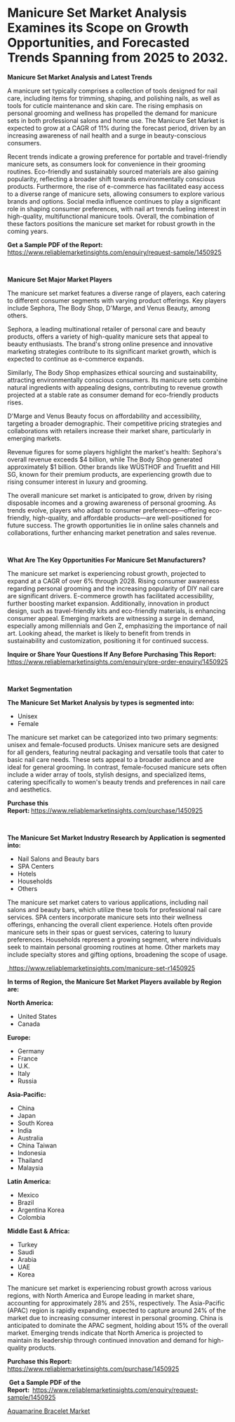 <p><h1>Manicure Set Market Analysis Examines its Scope on Growth Opportunities, and Forecasted Trends Spanning from 2025 to 2032.</h1></p><p><strong>Manicure Set Market Analysis and Latest Trends</strong></p>
<p><p>A manicure set typically comprises a collection of tools designed for nail care, including items for trimming, shaping, and polishing nails, as well as tools for cuticle maintenance and skin care. The rising emphasis on personal grooming and wellness has propelled the demand for manicure sets in both professional salons and home use. The Manicure Set Market is expected to grow at a CAGR of 11% during the forecast period, driven by an increasing awareness of nail health and a surge in beauty-conscious consumers.</p><p>Recent trends indicate a growing preference for portable and travel-friendly manicure sets, as consumers look for convenience in their grooming routines. Eco-friendly and sustainably sourced materials are also gaining popularity, reflecting a broader shift towards environmentally conscious products. Furthermore, the rise of e-commerce has facilitated easy access to a diverse range of manicure sets, allowing consumers to explore various brands and options. Social media influence continues to play a significant role in shaping consumer preferences, with nail art trends fueling interest in high-quality, multifunctional manicure tools. Overall, the combination of these factors positions the manicure set market for robust growth in the coming years.</p></p>
<p><strong>Get a Sample PDF of the Report:&nbsp;</strong> <a href="https://www.reliablemarketinsights.com/enquiry/request-sample/1450925?utm_campaign=1558&utm_medium=2&utm_source=Github&utm_content=ia&utm_term=06022025&utm_id=manicure-set">https://www.reliablemarketinsights.com/enquiry/request-sample/1450925</a></p>
<p>&nbsp;</p>
<p><strong>Manicure Set Major Market Players</strong></p>
<p><p>The manicure set market features a diverse range of players, each catering to different consumer segments with varying product offerings. Key players include Sephora, The Body Shop, D'Marge, and Venus Beauty, among others. </p><p>Sephora, a leading multinational retailer of personal care and beauty products, offers a variety of high-quality manicure sets that appeal to beauty enthusiasts. The brand's strong online presence and innovative marketing strategies contribute to its significant market growth, which is expected to continue as e-commerce expands.</p><p>Similarly, The Body Shop emphasizes ethical sourcing and sustainability, attracting environmentally conscious consumers. Its manicure sets combine natural ingredients with appealing designs, contributing to revenue growth projected at a stable rate as consumer demand for eco-friendly products rises.</p><p>D'Marge and Venus Beauty focus on affordability and accessibility, targeting a broader demographic. Their competitive pricing strategies and collaborations with retailers increase their market share, particularly in emerging markets.</p><p>Revenue figures for some players highlight the market's health: Sephora's overall revenue exceeds $4 billion, while The Body Shop generated approximately $1 billion. Other brands like WÜSTHOF and Truefitt and Hill SG, known for their premium products, are experiencing growth due to rising consumer interest in luxury and grooming.</p><p>The overall manicure set market is anticipated to grow, driven by rising disposable incomes and a growing awareness of personal grooming. As trends evolve, players who adapt to consumer preferences—offering eco-friendly, high-quality, and affordable products—are well-positioned for future success. The growth opportunities lie in online sales channels and collaborations, further enhancing market penetration and sales revenue.</p></p>
<p>&nbsp;</p>
<p><strong>What Are The Key Opportunities For Manicure Set Manufacturers?</strong></p>
<p><p>The manicure set market is experiencing robust growth, projected to expand at a CAGR of over 6% through 2028. Rising consumer awareness regarding personal grooming and the increasing popularity of DIY nail care are significant drivers. E-commerce growth has facilitated accessibility, further boosting market expansion. Additionally, innovation in product design, such as travel-friendly kits and eco-friendly materials, is enhancing consumer appeal. Emerging markets are witnessing a surge in demand, especially among millennials and Gen Z, emphasizing the importance of nail art. Looking ahead, the market is likely to benefit from trends in sustainability and customization, positioning it for continued success.</p></p>
<p><strong>Inquire or Share Your Questions If Any Before Purchasing This Report:</strong> <a href="https://www.reliablemarketinsights.com/enquiry/pre-order-enquiry/1450925?utm_campaign=1558&utm_medium=2&utm_source=Github&utm_content=ia&utm_term=06022025&utm_id=manicure-set">https://www.reliablemarketinsights.com/enquiry/pre-order-enquiry/1450925</a></p>
<p>&nbsp;</p>
<p><strong>Market Segmentation</strong></p>
<p><strong>The Manicure Set Market Analysis by types is segmented into:</strong></p>
<p><ul><li>Unisex</li><li>Female</li></ul></p>
<p><p>The manicure set market can be categorized into two primary segments: unisex and female-focused products. Unisex manicure sets are designed for all genders, featuring neutral packaging and versatile tools that cater to basic nail care needs. These sets appeal to a broader audience and are ideal for general grooming. In contrast, female-focused manicure sets often include a wider array of tools, stylish designs, and specialized items, catering specifically to women's beauty trends and preferences in nail care and aesthetics.</p></p>
<p><strong>Purchase this Report:&nbsp;</strong><a href="https://www.reliablemarketinsights.com/purchase/1450925?utm_campaign=1558&utm_medium=2&utm_source=Github&utm_content=ia&utm_term=06022025&utm_id=manicure-set">https://www.reliablemarketinsights.com/purchase/1450925</a></p>
<p>&nbsp;</p>
<p><strong>The Manicure Set Market Industry Research by Application is segmented into:</strong></p>
<p><ul><li>Nail Salons and Beauty bars</li><li>SPA Centers</li><li>Hotels</li><li>Households</li><li>Others</li></ul></p>
<p><p>The manicure set market caters to various applications, including nail salons and beauty bars, which utilize these tools for professional nail care services. SPA centers incorporate manicure sets into their wellness offerings, enhancing the overall client experience. Hotels often provide manicure sets in their spas or guest services, catering to luxury preferences. Households represent a growing segment, where individuals seek to maintain personal grooming routines at home. Other markets may include specialty stores and gifting options, broadening the scope of usage.</p></p>
<p><a href="https://www.reliablemarketinsights.com/manicure-set-r1450925?utm_campaign=1558&utm_medium=2&utm_source=Github&utm_content=ia&utm_term=06022025&utm_id=manicure-set">&nbsp;https://www.reliablemarketinsights.com/manicure-set-r1450925</a></p>
<p><strong>In terms of Region, the Manicure Set Market Players available by Region are:</strong></p>
<p>
    <p> <strong> North America: </strong>
        <ul>
            <li>United States</li>
            <li>Canada</li>
        </ul>
        </p> 
    <p> <strong> Europe: </strong>
        <ul>
            <li>Germany</li>
            <li>France</li>
            <li>U.K.</li>
            <li>Italy</li>
            <li>Russia</li>
        </ul>
        </p> 
    <p> <strong> Asia-Pacific: </strong>
        <ul>
            <li>China</li>
            <li>Japan</li>
            <li>South Korea</li>
            <li>India</li>
            <li>Australia</li>
            <li>China Taiwan</li>
            <li>Indonesia</li>
            <li>Thailand</li>
            <li>Malaysia</li>
        </ul>
        </p> 
    <p> <strong> Latin America: </strong>
        <ul>
            <li>Mexico</li>
            <li>Brazil</li>
            <li>Argentina Korea</li>
            <li>Colombia</li>
        </ul>
        </p> 
    <p> <strong> Middle East & Africa: </strong>
        <ul>
            <li>Turkey</li>
            <li>Saudi</li>
            <li>Arabia</li>
            <li>UAE</li>
            <li>Korea</li>
        </ul>
    </p>
    </p>
<p><p>The manicure set market is experiencing robust growth across various regions, with North America and Europe leading in market share, accounting for approximately 28% and 25%, respectively. The Asia-Pacific (APAC) region is rapidly expanding, expected to capture around 24% of the market due to increasing consumer interest in personal grooming. China is anticipated to dominate the APAC segment, holding about 15% of the overall market. Emerging trends indicate that North America is projected to maintain its leadership through continued innovation and demand for high-quality products.</p></p>
<p><strong>Purchase this Report: </strong><a href="https://www.reliablemarketinsights.com/purchase/1450925?utm_campaign=1558&utm_medium=2&utm_source=Github&utm_content=ia&utm_term=06022025&utm_id=manicure-set">https://www.reliablemarketinsights.com/purchase/1450925</a></p>
<p>&nbsp;<strong>Get a Sample PDF of the Report:&nbsp;&nbsp;</strong><a href="https://www.reliablemarketinsights.com/enquiry/request-sample/1450925?utm_campaign=1558&utm_medium=2&utm_source=Github&utm_content=ia&utm_term=06022025&utm_id=manicure-set">https://www.reliablemarketinsights.com/enquiry/request-sample/1450925</a></p>
<p><strong></strong></p>
<p><p><a href="https://github.com/willjis/Market-Research-Report-List-1/blob/main/aquamarine-bracelet-market.md?utm_campaign=1558&utm_medium=2&utm_source=Github&utm_content=ia&utm_term=06022025&utm_id=manicure-set">Aquamarine Bracelet Market</a></p></p>